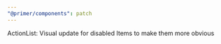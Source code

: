 ```yaml
---
"@primer/components": patch
---
```


ActionList: Visual update for disabled Items to make them more obvious
